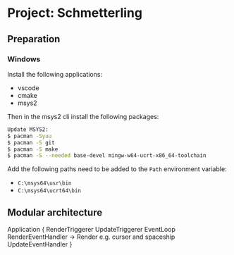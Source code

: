 # Project: Schmetterling

## Preparation

### Windows

Install the following applications:

- vscode
- cmake
- msys2

Then in the msys2 cli install the following packages:

```bash
Update MSYS2:
$ pacman -Syuu
$ pacman -S git
$ pacman -S make
$ pacman -S --needed base-devel mingw-w64-ucrt-x86_64-toolchain
```

Add the following paths need to be added to the `Path` environment variable:
- `C:\msys64\usr\bin`
- `C:\msys64\ucrt64\bin`


## Modular architecture

Application {
    RenderTriggerer
    UpdateTriggerer
    EventLoop
    RenderEventHandler -> Render e.g. curser and spaceship
    UpdateEventHandler
}
